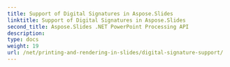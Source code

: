 ```yaml
---
title: Support of Digital Signatures in Aspose.Slides
linktitle: Support of Digital Signatures in Aspose.Slides
second_title: Aspose.Slides .NET PowerPoint Processing API
description: 
type: docs
weight: 19
url: /net/printing-and-rendering-in-slides/digital-signature-support/
---
```

